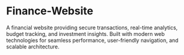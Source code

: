 # Finance-Website
A financial website providing secure transactions, real-time analytics, budget tracking, and investment insights. Built with modern web technologies for seamless performance, user-friendly navigation, and scalable architecture.
